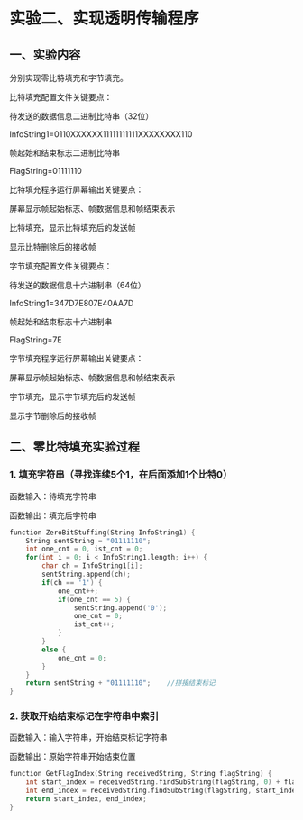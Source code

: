 # 实验二、实现透明传输程序

## 一、实验内容
分别实现零比特填充和字节填充。

比特填充配置文件关键要点：

待发送的数据信息二进制比特串（32位）

InfoString1=0110XXXXXX11111111111XXXXXXXX110

帧起始和结束标志二进制比特串

FlagString=01111110

比特填充程序运行屏幕输出关键要点：

屏幕显示帧起始标志、帧数据信息和帧结束表示

比特填充，显示比特填充后的发送帧

显示比特删除后的接收帧

字节填充配置文件关键要点：

待发送的数据信息十六进制串（64位）

InfoString1=347D7E807E40AA7D

帧起始和结束标志十六进制串

FlagString=7E

字节填充程序运行屏幕输出关键要点：

屏幕显示帧起始标志、帧数据信息和帧结束表示

字节填充，显示字节填充后的发送帧

显示字节删除后的接收帧

## 二、零比特填充实验过程

### 1. 填充字符串（寻找连续5个1，在后面添加1个比特0）

函数输入：待填充字符串

函数输出：填充后字符串

```C++
function ZeroBitStuffing(String InfoString1) {
    String sentString = "01111110";
    int one_cnt = 0, ist_cnt = 0;
    for(int i = 0; i < InfoString1.length; i++) {
        char ch = InfoString1[i];
        sentString.append(ch);
        if(ch == '1') {
            one_cnt++;
            if(one_cnt == 5) {
                sentString.append('0');
                one_cnt = 0;
                ist_cnt++;
            }
        }
        else {
            one_cnt = 0; 
        }
    }
    return sentString + "01111110";    //拼接结束标记
}
```

### 2. 获取开始结束标记在字符串中索引

函数输入：输入字符串，开始结束标记字符串

函数输出：原始字符串开始结束位置

```C++
function GetFlagIndex(String receivedString, String flagString) {
    int start_index = receivedString.findSubString(flagString, 0) + flagString.length;
    int end_index = receivedString.findSubString(flagString, start_index);
    return start_index, end_index;    
}
```